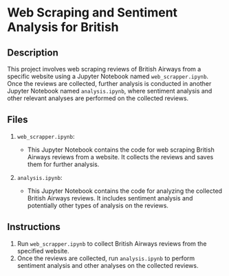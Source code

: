 # Web Scraping and Sentiment Analysis for British

## Description
This project involves web scraping reviews of British Airways from a specific website using a Jupyter Notebook named `web_scrapper.ipynb`. Once the reviews are collected, further analysis is conducted in another Jupyter Notebook named `analysis.ipynb`, where sentiment analysis and other relevant analyses are performed on the collected reviews.

## Files
1. `web_scrapper.ipynb`: 
   - This Jupyter Notebook contains the code for web scraping British Airways reviews from a website. It collects the reviews and saves them for further analysis.

2. `analysis.ipynb`:
   - This Jupyter Notebook contains the code for analyzing the collected British Airways reviews. It includes sentiment analysis and potentially other types of analysis on the reviews.

## Instructions
1. Run `web_scrapper.ipynb` to collect British Airways reviews from the specified website.
2. Once the reviews are collected, run `analysis.ipynb` to perform sentiment analysis and other analyses on the collected reviews.
